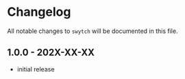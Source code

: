 # Changelog

All notable changes to `swytch` will be documented in this file.

## 1.0.0 - 202X-XX-XX

- initial release
